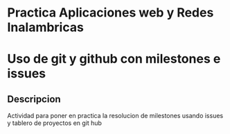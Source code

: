 # Practica Aplicaciones web y Redes Inalambricas

# Uso de git y github con milestones e issues

## Descripcion

Actividad para poner en practica la resolucion de milestones usando issues y tablero de proyectos en git hub
